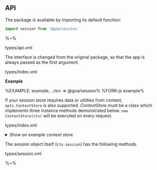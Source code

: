 ## API

The package is available by importing its default function:

```js
import session from '@goa/session'
```

%~%

<typedef>types/api.xml</typedef>

The interface is changed from the original package, so that the app is always passed as the first argument.

<typedef narrow name="KoaSessionConfig">types/index.xml</typedef>

**Example**

%EXAMPLE: example, ../src => @goa/session%
%FORK-js example%

If your session store requires data or utilities from context, `opts.ContextStore` is also supported. _ContextStore_ must be a class which implements three instance methods demonstrated below. `new ContextStore(ctx)` will be executed on every request.

<typedef narrow slimFunctions name="ContextStore">types/index.xml</typedef>

<details>
<summary><em>Show an example context store.</em>
</summary>

%EXAMPLE: test/context/ContextStore%
</details>

The session object itself (`ctx.session`) has the following methods.

<typedef narrow slimFunctions>types/session.xml</typedef>

%~%